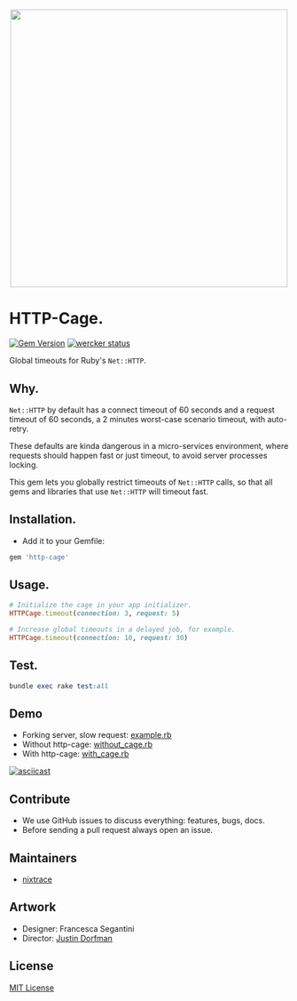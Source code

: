 <h1 align="center">
<img src="https://cdn.rawgit.com/stickermule/http-cage/1ef532a5/assets/images/http-case_logo.svg" width="500">
</h1>

# HTTP-Cage.
[![Gem Version](https://badge.fury.io/rb/http-cage.svg)](https://badge.fury.io/rb/http-cage)
[![wercker status](https://app.wercker.com/status/d20dc24d669be52ee950f49a06cbd1e0/s/master "wercker status")](https://app.wercker.com/project/byKey/d20dc24d669be52ee950f49a06cbd1e0)

Global timeouts for Ruby's `Net::HTTP`.

## Why.

`Net::HTTP` by default has a connect timeout of 60 seconds and a request timeout of 60 seconds, a 2 minutes worst-case scenario timeout, with auto-retry.

These defaults are kinda dangerous in a micro-services environment, where requests should happen fast or just timeout, to avoid server processes locking.

This gem lets you globally restrict timeouts of `Net::HTTP` calls, so that all gems and libraries that use `Net::HTTP` will timeout fast.

## Installation.

- Add it to your Gemfile:
```ruby
gem 'http-cage'
```

## Usage.

```ruby
# Initialize the cage in your app initializer.
HTTPCage.timeout(connection: 3, request: 5)

# Increase global timeouts in a delayed job, for example.
HTTPCage.timeout(connection: 10, request: 30)
```

## Test.

```ruby
bundle exec rake test:all
```

## Demo

- Forking server, slow request: [example.rb](demo/example.rb)
- Without http-cage: [without_cage.rb](demo/without_cage.rb)
- With http-cage: [with_cage.rb](demo/with_cage.rb)

[![asciicast](https://asciinema.org/a/113238.png)](https://asciinema.org/a/113238)

## Contribute

- We use GitHub issues to discuss everything: features, bugs, docs.
- Before sending a pull request always open an issue.

## Maintainers

- [nixtrace](https://github.com/nixtrace)

## Artwork

- Designer: Francesca Segantini
- Director: [Justin Dorfman](https://github.com/jdorfman)

## License

[MIT License](https://opensource.org/licenses/MIT)
